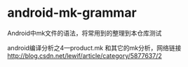 # android-mk-grammar
Android中mk文件的语法，将常用到的整理到本仓库测试

 android编译分析之4—product.mk 和其它的mk分析，网络链接
http://blog.csdn.net/lewif/article/category/5877637/2

